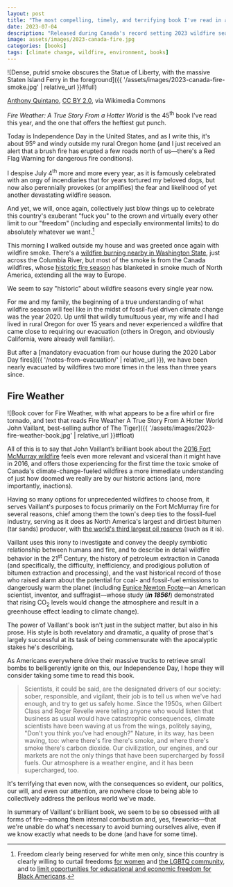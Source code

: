 ```yaml
---
layout: post
title: "The most compelling, timely, and terrifying book I've read in a long time"
date: 2023-07-04
description: "Released during Canada's record setting 2023 wildfire season, John Vaillant’s <cite>Fire Weather: A True Story From a Hotter World</cite> (about a 2016 fire in Fort McMurray, Alberta, and the many combustive factors that led to it), is among the most compelling and well-written books I've read in a long time."
image: assets/images/2023-canada-fire.jpg
categories: [books]
tags: [climate change, wildfire, environment, books]
---
```


![Dense, putrid smoke obscures the Statue of Liberty, with the massive Staten Island Ferry in the foreground]({{ '/assets/images/2023-canada-fire-smoke.jpg' | relative_url }}#full)
<figcaption><a href="https://commons.wikimedia.org/wiki/File:Quebec_Canada_Wildfire_Smoke_Consumes_New_Jersey_and_New_York_City_June_7_2023_-_52959378738.jpg">Anthony Quintano</a>, <a href="https://creativecommons.org/licenses/by/2.0">CC BY 2.0</a>, via Wikimedia Commons</figcaption>

<cite>Fire Weather: A True Story From a Hotter World</cite> is the 45<sup>th</sup> book I've read this year, and the one that offers the heftiest gut punch.

Today is Independence Day in the United States, and as I write this, it's about 95º and windy outside my rural Oregon home (and I just received an alert that a brush fire has erupted a few roads north of us—there's a Red Flag Warning for dangerous fire conditions). 

I despise July 4<sup>th</sup> more and more every year, as it is famously celebrated with an orgy of incendiaries that for years tortured my beloved dogs, but now also perennially provokes (or amplifies) the fear and likelihood of yet another devastating wildfire season. 

And yet, we will, once again, collectively just blow things up to celebrate this country's exuberant "fuck you" to the crown and virtually every other limit to our "freedom" (including and especially environmental limits) to do absolutely whatever we want.[^1]

[^1]: Freedom clearly being reserved for white men only, since this country is clearly willing to curtail freedoms [for women](https://www.npr.org/2022/06/24/1102305878/supreme-court-abortion-roe-v-wade-decision-overturn) and [the LGBTQ community](https://www.nytimes.com/live/2023/06/30/us/gay-rights-free-speech-supreme-court), and to [limit opportunities for educational and economic freedom for Black Americans](https://www.npr.org/2023/06/29/1181138066/affirmative-action-supreme-court-decision).

This morning I walked outside my house and was greeted once again with wildfire smoke. There's a [wildfire burning nearby in Washington State](https://www.oregonlive.com/wildfires/2023/07/wildfire-across-from-hood-river-burns-over-530-acres-with-no-containment-so-far-officials-say.html), just across the Columbia River, but most of the smoke is from the Canada wildfires, whose [historic fire season](https://www.nytimes.com/article/canada-wildfires-what-to-know.html) has blanketed in smoke much of North America, extending all the way to Europe.

We seem to say "historic" about wildfire seasons every single year now.

For me and my family, the beginning of a true understanding of what wildfire season will feel like in the midst of fossil-fuel driven climate change was the year 2020. Up until that wildly tumultuous year, my wife and I had lived in rural Oregon for over 15 years and never experienced a wildfire that came close to requiring our evacuation (others in Oregon, and obviously California, were already well familiar).

But after a [mandatory evacuation from our house during the 2020 Labor Day fires]({{ '/notes-from-evacuation/' | relative_url }}), we have been nearly evacuated by wildfires two more times in the less than three years since.

## Fire Weather

![Book cover for Fire Weather, with what appears to be a fire whirl or fire tornado, and text that reads Fire Weather A True Story From A Hotter World John Vaillant, best-selling author of The Tiger]({{ '/assets/images/2023-fire-weather-book.jpg' | relative_url }}#float)

All of this is to say that John Vaillant’s brilliant book about the [2016 Fort McMurray wildfire](https://en.wikipedia.org/wiki/2016_Fort_McMurray_wildfire) feels even more relevant and vsiceral than it might have in 2016, and offers those experiencing for the first time the toxic smoke of Canada's climate-change-fueled wildfires a more immediate understanding of just how doomed we really are by our historic actions (and, more importantly, inactions).

Having so many options for unprecedented wildfires to choose from, it serves Vaillant's purposes to focus primarily on the Fort McMurray fire for several reasons, chief among them the town's deep ties to the fossil-fuel industry, serving as it does as North America's largest and dirtiest bitumen (tar sands) producer, with [the world's third largest oil reserve](https://www.nationalgeographic.com/environment/article/alberta-canadas-tar-sands-is-growing-but-indigenous-people-fight-back) (such as it is).

Vaillant uses this irony to investigate and convey the deeply symbiotic relationship between humans and fire, and to describe in detail wildfire behavior in the 21<sup>st</sup> Century, the history of petroleum extraction in Canada (and specifically, the difficulty, inefficiency, and prodigious pollution of bitumen extraction and processing), and the vast historical record of those who raised alarm about the potential for coal- and fossil-fuel emissions to dangerously warm the planet (including [Eunice Newton Foote](https://en.wikipedia.org/wiki/Eunice_Newton_Foote)—an American scientist, inventor, and suffragist—whose study (_**in 1856!**_) demonstrated that rising CO<sub>2</sub> levels would change the atmosphere and result in a greenhouse effect leading to climate change).

The power of Vaillant's book isn't just in the subject matter, but also in his prose. His style is both revelatory and dramatic, a quality of prose that's largely successful at its task of being commensurate with the apocalyptic stakes he's describing.

As Americans everywhere drive their massive trucks to retrieve small bombs to belligerently ignite on this, our Independence Day, I hope they will consider taking some time to read this book.

> Scientists, it could be said, are the designated drivers of our society: sober, responsible, and vigilant, their job is to tell us when we've had enough, and try to get us safely home. Since the 1950s, when Gilbert Class and Roger Revelle were telling anyone who would listen that business as usual would have catastrophic consequences, climate scientists have been waving at us from the wings, politely saying, "Don't you think you've had enough?" Nature, in its way, has been waving, too: where there's fire there's smoke, and where there's smoke there's carbon dioxide. Our civilization, our engines, and our markets are not the only things that have been supercharged by fossil fuels. Our atmosphere is a weather engine, and it has been supercharged, too.

It's terrifying that even now, with the consequences so evident, our politics, our will, and even our attention, are nowhere close to being able to collectively address the perilous world we've made.

In summary of Vaillant's brilliant book, we seem to be so obsessed with all forms of fire—among them internal combustion and, yes, fireworks—that we're unable do what's necessary to avoid burning ourselves alive, even if we know exactly what needs to be done (and have for some time).


